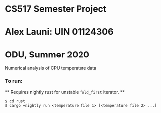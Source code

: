 # CS517 Semester Project
# Alex Launi: UIN 01124306
# ODU, Summer 2020

Numerical analysis of CPU temperature data

### To run:
** Requires nightly rust for unstable `fold_first` iterator. **
```
$ cd rust
$ cargo +nightly run <temperature file 1> [<temperature file 2> ...]
```
